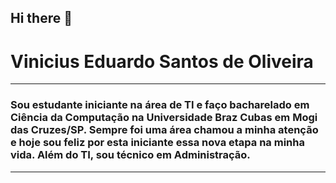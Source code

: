 ## Hi there 👋

<!--
**ViniEduOliveira/ViniEduOliveira** is a ✨ _special_ ✨ repository because its `README.md` (this file) appears on your GitHub profile.

Here are some ideas to get you started: --->

<h1>Vinicius Eduardo Santos de Oliveira</h1>
<hr>
<p>
  <h3>
    Sou estudante iniciante na área de TI e faço bacharelado em Ciência da Computação na Universidade Braz Cubas em Mogi das Cruzes/SP. Sempre foi uma área chamou a minha atenção e hoje sou feliz por esta iniciante essa nova etapa na minha vida. Além do TI, sou técnico em Administração.
  </h3>
</p>
<hr>
<!---- 🔭 
- 🌱 I’m currently learning ...
- 👯 I’m looking to collaborate on ...
- 🤔 I’m looking for help with ...
- 💬 Ask me about ...
- 📫 How to reach me: ...
- 😄 Pronouns: ...
- ⚡ Fun fact: ...
--->
